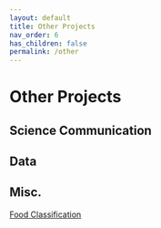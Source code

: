 ```yaml
---
layout: default
title: Other Projects
nav_order: 6
has_children: false
permalink: /other
---
```


# Other Projects

## Science Communication

## Data

## Misc.

[Food Classification](https://catherinearnett.github.io/food_classification)


